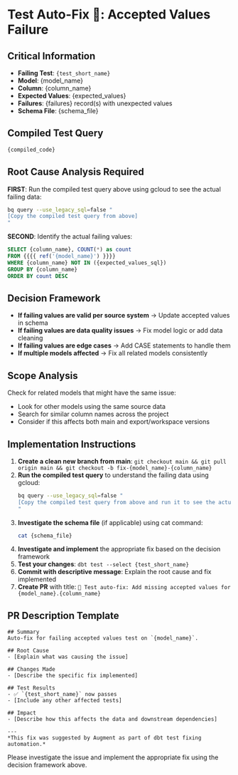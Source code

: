 # Test Auto-Fix 🤖: Accepted Values Failure

## Critical Information
- **Failing Test**: `{test_short_name}`
- **Model**: {model_name}
- **Column**: {column_name}
- **Expected Values**: {expected_values}
- **Failures**: {failures} record(s) with unexpected values
- **Schema File**: {schema_file}

## Compiled Test Query
```sql
{compiled_code}
```

## Root Cause Analysis Required
**FIRST**: Run the compiled test query above using gcloud to see the actual failing data:
```bash
bq query --use_legacy_sql=false "
[Copy the compiled test query from above]
"
```

**SECOND**: Identify the actual failing values:

```sql
SELECT {column_name}, COUNT(*) as count
FROM {{{{ ref('{model_name}') }}}}
WHERE {column_name} NOT IN ({expected_values_sql})
GROUP BY {column_name}
ORDER BY count DESC
```

## Decision Framework
- **If failing values are valid per source system** → Update accepted values in schema
- **If failing values are data quality issues** → Fix model logic or add data cleaning
- **If failing values are edge cases** → Add CASE statements to handle them
- **If multiple models affected** → Fix all related models consistently

## Scope Analysis
Check for related models that might have the same issue:
- Look for other models using the same source data
- Search for similar column names across the project
- Consider if this affects both main and export/workspace versions

## Implementation Instructions
1. **Create a clean new branch from main**: `git checkout main && git pull origin main && git checkout -b fix-{model_name}-{column_name}`
2. **Run the compiled test query** to understand the failing data using gcloud:
   ```bash
   bq query --use_legacy_sql=false "
   [Copy the compiled test query from above and run it to see the actual failing records]
   "
   ```
3. **Investigate the schema file** (if applicable) using cat command:
   ```bash
   cat {schema_file}
   ```
4. **Investigate and implement** the appropriate fix based on the decision framework
5. **Test your changes**: `dbt test --select {test_short_name}`
6. **Commit with descriptive message**: Explain the root cause and fix implemented
7. **Create PR** with title: `🤖 Test auto-fix: Add missing accepted values for {model_name}.{column_name}`

## PR Description Template
```
## Summary
Auto-fix for failing accepted values test on `{model_name}`.

## Root Cause
- [Explain what was causing the issue]

## Changes Made
- [Describe the specific fix implemented]

## Test Results
- ✅ `{test_short_name}` now passes
- [Include any other affected tests]

## Impact
- [Describe how this affects the data and downstream dependencies]

---
*This fix was suggested by Augment as part of dbt test fixing automation.*
```

Please investigate the issue and implement the appropriate fix using the decision framework above.
